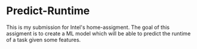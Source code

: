 # Predict-Runtime

This is my submission for Intel's home-assigment.
The goal of this assigment is to create a ML model which will be able to predict the runtime of a task given some features.
